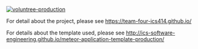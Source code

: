 [![voluntree-production](https://github.com/team-four-ics414/voluntree/actions/workflows/ci.yml/badge.svg)](https://github.com/team-four-ics414/voluntree/actions/workflows/ci.yml)

For detail about the project, please see https://team-four-ics414.github.io/

For details about the template used, please see http://ics-software-engineering.github.io/meteor-application-template-production/

